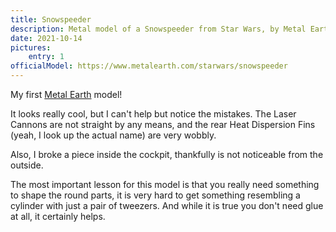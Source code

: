 ```yaml
---
title: Snowspeeder
description: Metal model of a Snowspeeder from Star Wars, by Metal Earth
date: 2021-10-14
pictures:
    entry: 1
officialModel: https://www.metalearth.com/starwars/snowspeeder
---
```


My first [Metal Earth](https://www.metalearth.com/) model!

It looks really cool, but I can't help but notice the mistakes. The Laser Cannons are not straight by any means, and the
rear Heat Dispersion Fins (yeah, I look up the actual name) are very wobbly.

Also, I broke a piece inside the cockpit, thankfully is not noticeable from the outside.

The most important lesson for this model is that you really need something to shape the round parts, it is very hard to
get something resembling a cylinder with just a pair of tweezers. And while it is true you don't need glue at all, it
certainly helps.

